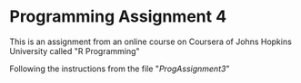 # Programming Assignment 4
This is an assignment from an online course on Coursera of Johns Hopkins University called "R Programming" 

Following the instructions from the file "*ProgAssignment3*"
